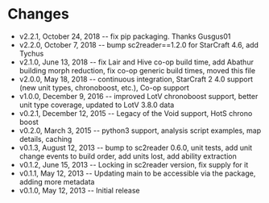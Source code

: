 Changes
=======

* v2.2.1, October 24, 2018 -- fix pip packaging. Thanks Gusgus01
* v2.2.0, October 7, 2018 -- bump sc2reader==1.2.0 for StarCraft 4.6, add Tychus
* v2.1.0, June 13, 2018 -- fix Lair and Hive co-op build time, add Abathur building morph reduction, fix co-op generic build times, moved this file
* v2.0.0, May 18, 2018 -- continuous integration, StarCraft 2 4.0 support (new unit types, chronoboost, etc.), Co-op support
* v1.0.0, December 9, 2016 -- improved LotV chronoboost support, better unit type coverage, updated to LotV 3.8.0 data
* v0.2.1, December 12, 2015 -- Legacy of the Void support, HotS chrono boost
* v0.2.0, March 3, 2015 -- python3 support, analysis script examples, map details, caching
* v0.1.3, August 12, 2013 -- bump to sc2reader 0.6.0, unit tests, add unit change events to build order, add units lost, add ability extraction
* v0.1.2, June 15, 2013 -- Locking in sc2reader version, fix supply for it
* v0.1.1, May 12, 2013 -- Updating main to be accessible via the package, adding more metadata
* v0.1.0, May 12, 2013 -- Initial release
